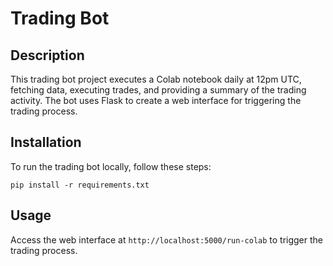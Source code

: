 # Trading Bot

## Description

This trading bot project executes a Colab notebook daily at 12pm UTC, fetching data, executing trades, and providing a summary of the trading activity. The bot uses Flask to create a web interface for triggering the trading process.

## Installation

To run the trading bot locally, follow these steps:

`pip install -r requirements.txt`

## Usage

Access the web interface at `http://localhost:5000/run-colab` to trigger the trading process.
